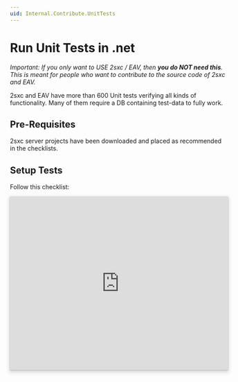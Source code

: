 ```yaml
---
uid: Internal.Contribute.UnitTests
---
```


# Run Unit Tests in .net

_Important: If you only want to USE 2sxc / EAV, then **you do NOT need this**. This is meant for people who want to contribute to the source code of 2sxc and EAV._

2sxc and EAV have more than 600 Unit tests verifying all kinds of functionality. Many of them require a DB containing test-data to fully work. 

## Pre-Requisites

2sxc server projects have been downloaded and placed as recommended in the checklists. 

## Setup Tests

Follow this checklist:

<iframe src="https://azing.org/2sxc/r/vUQG9AgD?embed=1" width="100%" height="400" frameborder="0" allowfullscreen style="box-shadow: 0 1px 3px rgba(60,64,67,.3), 0 4px 8px 3px rgba(60,64,67,.15)"></iframe>
